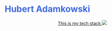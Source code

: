 
<h1 style="color: royalblue"><strong>Hubert Adamkowski</strong></h1>

<div>
<p align="center">
  <a href="https://skillicons.dev">This is my tech stack
    <img src="https://skillicons.dev/icons?i=html,css,scss,javascript,react,typescript,jest,vite" />
  </a>
</p>
</div>
